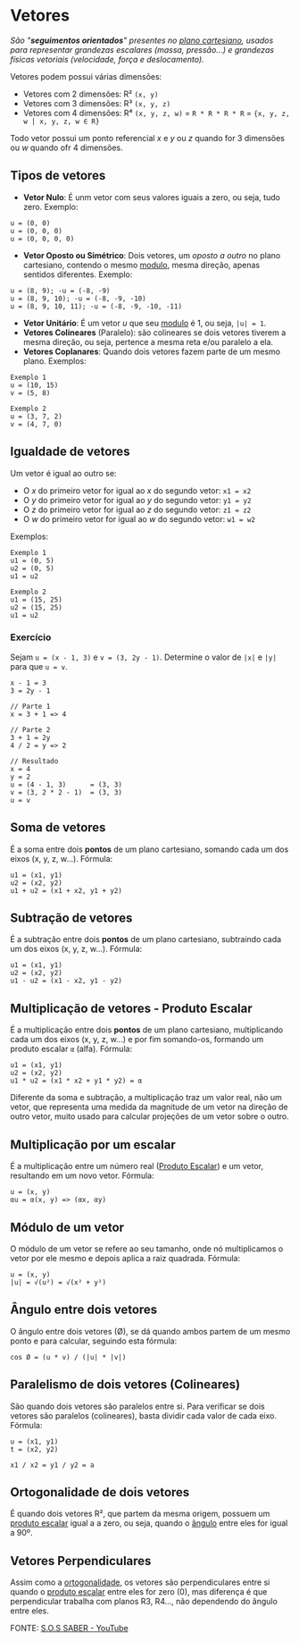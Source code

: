 # Vetores

*São "**seguimentos orientados**" presentes no <u>plano cartesiano</u>, usados para representar grandezas escalares (massa, pressão...) e grandezas físicas vetoriais (velocidade, força e deslocamento).*

Vetores podem possui várias dimensões:
* Vetores com 2 dimensões: R² `(x, y)`
* Vetores com 3 dimensões: R³ `(x, y, z)`
* Vetores com 4 dimensões: R⁴ `(x, y, z, w)` = `R * R * R * R` = `{x, y, z, w | x, y, z, w ∈ R}`

Todo vetor possui um ponto referencial *x* e *y* ou *z* quando for 3 dimensões ou *w* quando ofr 4 dimensões.

## Tipos de vetores

* **Vetor Nulo**: É unm vetor com seus valores iguais a zero, ou seja, tudo zero. Exemplo:
```
u = (0, 0)
u = (0, 0, 0)
u = (0, 0, 0, 0)
```
* **Vetor Oposto ou Simétrico**: Dois vetores, um *oposto a outro* no plano cartesiano, contendo o mesmo [modulo](#módulo-de-um-vetor), mesma direção, apenas sentidos diferentes. Exemplo:
```
u = (8, 9); -u = (-8, -9)
u = (8, 9, 10); -u = (-8, -9, -10)
u = (8, 9, 10, 11); -u = (-8, -9, -10, -11)
```
* **Vetor Unitário**: É um vetor *u* que seu [modulo](#módulo-de-um-vetor) é 1, ou seja, `|u| = 1`.
* **Vetores Colineares** (Paralelo): são colineares se dois vetores tiverem a mesma direção, ou seja, pertence a mesma reta e/ou paralelo a ela.
* **Vetores Coplanares**: Quando dois vetores fazem parte de um mesmo plano. Exemplos:
```
Exemplo 1
u = (10, 15)
v = (5, 8)
```
```
Exemplo 2
u = (3, 7, 2)
v = (4, 7, 0)
```

##  Igualdade de vetores

Um vetor é igual ao outro se:
* O *x* do primeiro vetor for igual ao *x* do segundo vetor: `x1 = x2`
* O *y* do primeiro vetor for igual ao *y* do segundo vetor: `y1 = y2`
* O *z* do primeiro vetor for igual ao *z* do segundo vetor: `z1 = z2`
* O *w* do primeiro vetor for igual ao *w* do segundo vetor: `w1 = w2`

Exemplos:
```
Exemplo 1
u1 = (0, 5)
u2 = (0, 5)
u1 = u2
```
```
Exemplo 2
u1 = (15, 25)
u2 = (15, 25)
u1 = u2
```

### Exercício
Sejam `u = (x - 1, 3)` e `v = (3, 2y - 1)`. Determine o valor de `|x|` e `|y|` para que `u = v`.
```
x - 1 = 3
3 = 2y - 1

// Parte 1
x = 3 + 1 => 4

// Parte 2
3 + 1 = 2y
4 / 2 = y => 2

// Resultado
x = 4
y = 2
u = (4 - 1, 3)      = (3, 3)
v = (3, 2 * 2 - 1)  = (3, 3)
u = v
```

## Soma de vetores

É a soma entre dois **pontos** de um plano cartesiano, somando cada um dos eixos (x, y, z, w...). Fórmula:
```
u1 = (x1, y1)
u2 = (x2, y2)
u1 + u2 = (x1 + x2, y1 + y2)
```

## Subtração de vetores

É a subtração entre dois **pontos** de um plano cartesiano, subtraindo cada um dos eixos (x, y, z, w...). Fórmula:
```
u1 = (x1, y1)
u2 = (x2, y2)
u1 - u2 = (x1 - x2, y1 - y2)
```

## Multiplicação de vetores - Produto Escalar

É a multiplicação entre dois **pontos** de um plano cartesiano, multiplicando cada um dos eixos (x, y, z, w...) e por fim somando-os, formando um produto escalar `α` (alfa). Fórmula:
```
u1 = (x1, y1)
u2 = (x2, y2)
u1 * u2 = (x1 * x2 + y1 * y2) = α
```

Diferente da soma e subtração, a multiplicação traz um valor real, não um vetor, que representa uma medida da magnitude de um vetor na direção de outro vetor, muito usado para calcular projeções de um vetor sobre o outro.

## Multiplicação por um escalar

É a multiplicação entre um número real ([Produto Escalar](#multiplicação-de-vetores---produto-escalar)) e um vetor, resultando em um novo vetor. Fórmula:
```
u = (x, y)
αu = α(x, y) => (αx, αy)
```

## Módulo de um vetor

O módulo de um vetor se refere ao seu tamanho, onde nó multiplicamos o vetor por ele mesmo e depois aplica a raiz quadrada. Fórmula:
```
u = (x, y)
|u| = √(u²) = √(x² + y²)
```

## Ângulo entre dois vetores

O ângulo entre dois vetores (Ø), se dá quando ambos partem de um mesmo ponto e para calcular, seguindo esta fórmula:
```
cos Ø = (u * v) / (|u| * |v|)
```

## Paralelismo de dois vetores (Colineares)

São quando dois vetores são paralelos entre si. Para verificar se dois vetores são paralelos (colineares), basta dividir cada valor de cada eixo. Fórmula:
```
u = (x1, y1)
t = (x2, y2)

x1 / x2 = y1 / y2 = a
```

## Ortogonalidade de dois vetores

É quando dois vetores R², que partem da mesma origem, possuem um [produto escalar](#multiplicação-de-vetores---produto-escalar) igual a a zero, ou seja, quando o [ângulo](#ângulo-entre-dois-vetores) entre eles for igual a 90º.

## Vetores Perpendiculares

Assim como a [ortogonalidade](#ortogonalidade-de-dois-vetores), os vetores são perpendiculares entre si quando o [produto escalar](#multiplicação-de-vetores---produto-escalar) entre eles for zero (0), mas diferença é que perpendicular trabalha com planos R3, R4..., não dependendo do ângulo entre eles.

FONTE: [S.O.S SABER - YouTube](https://www.youtube.com/watch?v=TP2o31y5_GU&list=PLO3hBdfBc4pFef1zn1oZyYXLomL9MiX-C&index=2)